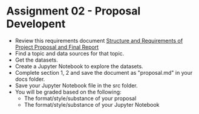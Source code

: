 # Assignment 02 - Proposal Developent

- Review this requirements document [Structure and Requirements of Project Proposal and Final Report](Project_Proposal.md)
- Find a topic and data sources for that topic.
- Get the datasets.
- Create a Jupyter Notebook to explore the datasets.
- Complete section 1, 2 and save the document as "proposal.md" in your docs folder.
- Save your Jupyter Notebook file in the src folder.
- You will be graded based on the following:
  - The format/style/substance of your proposal
  - The format/style/substance of your Jupyter Notebook
